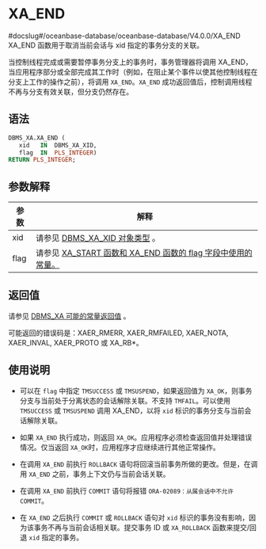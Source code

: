 XA_END 
===========================
#docslug#/oceanbase-database/oceanbase-database/V4.0.0/XA_END
XA_END 函数用于取消当前会话与 xid 指定的事务分支的关联。

当控制线程完成或需要暂停事务分支上的事务时，事务管理器将调用 XA_END，当应用程序部分或全部完成其工作时（例如，在阻止某个事件以使其他控制线程在分支上工作的操作之前），将调用 `XA_END`。`XA_END` 成功返回值后，控制调用线程不再与分支有效关联，但分支仍然存在。

语法 
-----------

```sql
DBMS_XA.XA_END (
   xid   IN  DBMS_XA_XID,
   flag  IN  PLS_INTEGER)
RETURN PLS_INTEGER;
```



参数解释 
-------------



| **参数** |                                      **解释**                                       |
|--------|-----------------------------------------------------------------------------------|
| xid    | 请参见 [DBMS_XA_XID 对象类型](../19.DBMS_XA/3.the-type-of-the-dbms_xa_xid-object-1.md) 。        |
| flag   | 请参见 [XA_START 函数和 XA_END 函数的 flag 字段中使用的常量。](../19.DBMS_XA/2.dbms_xa-constant-1.md) |



返回值 
------------

请参见 [DBMS_XA 可能的常量返回值](../19.DBMS_XA/2.dbms_xa-constant-1.md) 。

可能返回的错误码是：XAER_RMERR, XAER_RMFAILED, XAER_NOTA, XAER_INVAL, XAER_PROTO 或 XA_RB\*。

使用说明 
-------------------------

* 可以在 `flag` 中指定 `TMSUCCESS` 或 `TMSUSPEND`，如果返回值为 `XA_OK`，则事务分支与当前处于分离状态的会话解除关联。不支持 `TMFAIL`。可以使用 `TMSUCCESS` 或 `TMSUSPEND` 调用 XA_END，以将 `xid` 标识的事务分支与当前会话解除关联。

  

* 如果 `XA_END` 执行成功，则返回 `XA_OK`。应用程序必须检查返回值并处理错误情况。仅当返回 `XA_OK`时，应用程序才应继续进行其他正常操作。

  

* 在调用 `XA_END` 前执行 `ROLLBACK` 语句将回滚当前事务所做的更改。但是，在调用 `XA_END` 之前，事务上下文仍与当前会话关联。

  

* 在调用 `XA_END` 前执行 `COMMIT` 语句将报错 `ORA-02089：从属会话中不允许 COMMIT`。

  

* 在 `XA_END` 之后执行 `COMMIT` 或 `ROLLBACK` 语句对 `xid` 标识的事务没有影响，因为该事务不再与当前会话相关联。提交事务 ID 或 `XA_ROLLBACK` 函数来提交/回退 `xid` 指定的事务。

  



